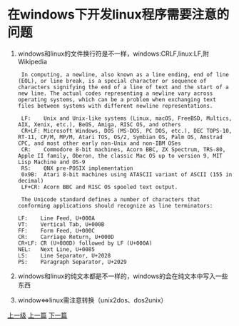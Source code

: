 # 在windows下开发linux程序需要注意的问题
1. windows和linux的文件换行符是不一样，windows:CRLF,linux:LF,附Wikipedia

        In computing, a newline, also known as a line ending, end of line (EOL), or line break, is a special character or sequence of characters signifying the end of a line of text and the start of a new line. The actual codes representing a newline vary across operating systems, which can be a problem when exchanging text files between systems with different newline representations.

        LF:    Unix and Unix-like systems (Linux, macOS, FreeBSD, Multics, AIX, Xenix, etc.), BeOS, Amiga, RISC OS, and others
        CR+LF: Microsoft Windows, DOS (MS-DOS, PC DOS, etc.), DEC TOPS-10, RT-11, CP/M, MP/M, Atari TOS, OS/2, Symbian OS, Palm OS, Amstrad CPC, and most other early non-Unix and non-IBM OSes
        CR:    Commodore 8-bit machines, Acorn BBC, ZX Spectrum, TRS-80, Apple II family, Oberon, the classic Mac OS up to version 9, MIT Lisp Machine and OS-9
        RS:    QNX pre-POSIX implementation
        0x9B:  Atari 8-bit machines using ATASCII variant of ASCII (155 in decimal)
        LF+CR: Acorn BBC and RISC OS spooled text output.

        The Unicode standard defines a number of characters that conforming applications should recognize as line terminators:

       LF:    Line Feed, U+000A
       VT:    Vertical Tab, U+000B
       FF:    Form Feed, U+000C
       CR:    Carriage Return, U+000D
       CR+LF: CR (U+000D) followed by LF (U+000A)
       NEL:   Next Line, U+0085
       LS:    Line Separator, U+2028
       PS:    Paragraph Separator, U+2029
2. windows和linux的纯文本都是不一样的，windows的会在纯文本中写入一些东西
3. window<=>linux需注意转换（unix2dos、dos2unix）


















































[上一级](base.md)
[上一篇](vmvare_windows.md)
[下一篇](zerobrane_VisualStudio_debug_linux.md)
